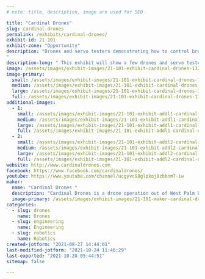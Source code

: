 ```yaml
---
# note: title, description, image are used for SEO

title: "Cardinal Drones"
slug: cardinal-drones
permalink: /exhibits/cardinal-drones/
exhibit-id: 21-101
exhibit-zone: "Opportunity"
description: "Drones and servo testers demonstrating how to control brushless motors and servos.
"
description-long: " This exhibit will show a few drones and servo testers, demonstrating how to control brush less motors and servos. We also have a drone simulation program for people to play with on a laptop and usb drone remote. There are informational posters showing how the internal speed controllers control the brushless motors. We have several additional creations such as the flying baby stroller and a robotic arm."
image: /assets/images/exhibit-images/21-101-exhibit-cardinal-drones-13245493-513200728869067-7241651688361472355-n-large.jpg
image-primary: 
  small: /assets/images/exhibit-images/21-101-exhibit-cardinal-drones-13245493-513200728869067-7241651688361472355-n-small.jpg
  medium: /assets/images/exhibit-images/21-101-exhibit-cardinal-drones-13245493-513200728869067-7241651688361472355-n-medium.jpg
  large: /assets/images/exhibit-images/21-101-exhibit-cardinal-drones-13245493-513200728869067-7241651688361472355-n-large.jpg
  full: /assets/images/exhibit-images/21-101-exhibit-cardinal-drones-13245493-513200728869067-7241651688361472355-n-full.jpg
additional-images: 
  - 1:
    small: /assets/images/exhibit-images/21-101-exhibit-addl1-cardinal-drones-eae59c32-eded-4257-9c80-86fee9ecfede-small.jpeg
    medium: /assets/images/exhibit-images/21-101-exhibit-addl1-cardinal-drones-eae59c32-eded-4257-9c80-86fee9ecfede-medium.jpeg
    large: /assets/images/exhibit-images/21-101-exhibit-addl1-cardinal-drones-eae59c32-eded-4257-9c80-86fee9ecfede-large.jpeg
    full: /assets/images/exhibit-images/21-101-exhibit-addl1-cardinal-drones-eae59c32-eded-4257-9c80-86fee9ecfede-full.jpeg
  - 2:
    small: /assets/images/exhibit-images/21-101-exhibit-addl2-cardinal-drones-img-5400-small.jpg
    medium: /assets/images/exhibit-images/21-101-exhibit-addl2-cardinal-drones-img-5400-medium.jpg
    large: /assets/images/exhibit-images/21-101-exhibit-addl2-cardinal-drones-img-5400-large.jpg
    full: /assets/images/exhibit-images/21-101-exhibit-addl2-cardinal-drones-img-5400-full.jpg
website: http://www.cardinaldrones.com
facebook: https://www.facebook.com/cardinaldrones/
youtube: https://www.youtube.com/channel/ucgyvc98glpkoj8zbbnm7-iw
maker: 
  name: "Cardinal Drones "
  description: "Cardinal Drones is a drone operation out of West Palm Beach FL. it started as a hobbiest meetup lab and grew into a repair and modification office where we hack drones to do things they werent designed to do. We make just about anything. Drones that cut mangos off trees, lift bicycles, stollers, and fully automatic delivery drones for water ballooning and delivering beers to your friends (within the limits of the law).  Many of our experiments run on open source arduino and raspberry pi software. We have been at the Palm Beach and Orlando maker faire multiple times.  "
  image-primary: /assets/images/exhibit-images/21-101-maker-cardinal-drones-capture-medium.PNG
categories: 
  - slug: drones
    name: Drones
  - slug: engineering
    name: Engineering
  - slug: robotics
    name: Robotics
created-jotform: "2021-08-27 14:44:01"
last-modified-jotform: "2021-10-24 11:46:29"
last-exported: "2021-10-28 05:44:51"
sitemap: false

---
```

